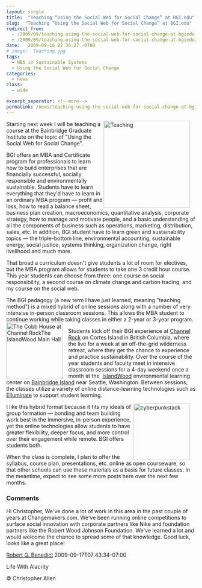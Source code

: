 ```yaml
---
layout: single
title:  "Teaching “Using the Social Web for Social Change” at BGI.edu"
slug:  "Teaching “Using the Social Web for Social Change” at BGI.edu"
redirect_from:
  - /2009/09/teaching-using-the-social-web-for-social-change-at-bgiedu.html
  - /2009/09/teaching-using-the-social-web-for-social-change-at-bgiedu/
date:   2009-09-16 22:36:27 -0700
# image:  Teaching.jpg
tags: 
  - MBA in Sustainable Systems
  - Using the Social Web for Social Change
categories:
  - news
class:
  - wide

excerpt_seperator: <!--more-->
permalink: /news/teaching-using-the-social-web-for-social-change-at-bgiedu/
---
```


<img width="230px" style=" margin-right:15px" align="right"  src="{{ site.url }}{{ site.baseurl }}/assets/images/Teaching.jpg" alt="Teaching"/>
Starting next week I will be teaching a course at the Bainbridge Graduate Institute on the topic of "Using the Social Web for Social Change".

BGI offers an MBA and Certificate program for professionals to learn how to build enterprises that are financially successful, socially responsible and environmentally sustainable. Students have to learn everything that they'd have to learn in an ordinary MBA program — profit and loss, how to read a balance sheet, business plan creation, macroeconomics, quantitative analysis, corporate strategy, how to manage and motivate people, and a basic understanding of all the components of business such as operations, marketing, distribution, sales, etc. In addition, BGI student have to learn green and sustainability topics — the triple-bottom line, environmental accounting, sustainable energy, social justice, systems thinking, organization change, right livelihood and much more.

That broad a curriculum doesn't give students a lot of room for electives, but the MBA program allows for students to take one 3 credit hour course. This year students can choose from three: one course on social responsibility, a second course on climate change and carbon trading, and my course on the social web.

The BGI pedagogy (a new term I have just learned, meaning "teaching method") is a mixed hybrid of online sessions along with a number of very intensive in-person classroom sessions. This allows the MBA student to continue working while taking classes in either a 2-year or 3-year program.
<img width="150px" style=" margin-right:15px" align="left"  src="{{ site.url }}{{ site.baseurl }}/assets/images/016.jpg" alt="The Cobb House at Channel RockThe IslandWood Main Hall "/>

Students kick off their BGI experience at [Channel Rock](http://www.channelrock.ca/) on Cortes Island in British Columbia, where the live for a week at an off-the-grid wilderness retreat, where they get the chance to experience and practice sustainability. Over the course of the year students and faculty meet in intensive classroom sessions for a 4-day weekend once a month at the  [IslandWood](http://www.islandwood.org/) environmental learning center on [Bainbridge Island](http://www.bainbridgechamber.com/) near Seattle, Washington. Between sessions, the classes utilize a variety of online distance-learning technologies such as [Elluminate](http://www.elluminate.com/) to support student learning.

<img width="150px" style=" margin-right:15px" align="right"  src="{{ site.url }}{{ site.baseurl }}/assets/images/017.jpg" alt="cyberpunkstack"/>
I like this hybrid format because it fits my ideals of group formation — bonding and team building work best in the immersive, in-person experience, yet the online technologies allow students to have greater flexibility, deeper focus, and more control over their engagement while remote. BGI offers students both.

When the class is complete, I plan to offer the syllabus, course plan, presentations, etc. online as open courseware, so that other schools can use these materials as a basis for future classes. In the meantime, expect to see some more posts here over the next few months.

### Comments

Hi Christopher, We've done a lot of work in this area in the past couple of years at Changemakers.com. We've been running online competitions to surface social innovation with corporate partners like Nike and foundation partners like the Robert Wood Johnson Foundation. We've learned a lot and would welcome the chance to spread some of that knowledge. Good luck, looks like a great place!

[Robert Q. Benedict](http://www.changemakers.com) 2009-09-17T07:43:34-07:00

<!-- [Web/Tech](/tags/web/tech/) [bgi](/tags/bgi/) [bgiedu](/tags/bgiedu/) [bgimgt566sx](/tags/bgimgt566sx/) [bainbridge graduate institute](/tags/bainbridge-graduate-institute/) [mba](/tags/mba/) [course](/tags/course/) [class](/tags/class/) [pedagogy](/tags/pedagogy/) [channel rock](/tags/channel-rock/) [bainbridge island](/tags/bainbridge-island/) [islandwood](/tags/islandwood/) [hybrid](/tags/hybrid/) [syllabus](/tags/syllabus/) [course plan](/tags/course-plan/) [presentations](/tags/presentations/) [elective](/tags/elective/) [green](/tags/green/) [sustainable](/tags/sustainable/) -->

Life With Alacrity

© Christopher Allen
